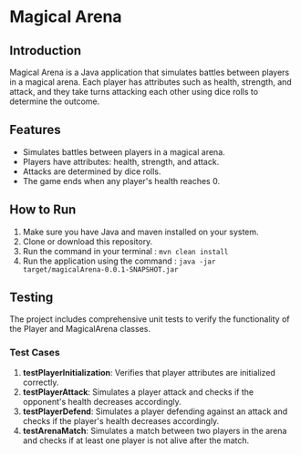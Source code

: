 # Magical Arena

## Introduction
Magical Arena is a Java application that simulates battles between players in a magical arena. Each player has attributes such as health, strength, and attack, and they take turns attacking each other using dice rolls to determine the outcome.

## Features
- Simulates battles between players in a magical arena.
- Players have attributes: health, strength, and attack.
- Attacks are determined by dice rolls.
- The game ends when any player's health reaches 0.

## How to Run
1. Make sure you have Java and maven installed on your system.
2. Clone or download this repository.
3. Run the command in your terminal : `mvn clean install`
4. Run the application using the command : `java -jar target/magicalArena-0.0.1-SNAPSHOT.jar`

## Testing
The project includes comprehensive unit tests to verify the functionality of the Player and MagicalArena classes.

### Test Cases
1. **testPlayerInitialization**: Verifies that player attributes are initialized correctly.
2. **testPlayerAttack**: Simulates a player attack and checks if the opponent's health decreases accordingly.
3. **testPlayerDefend**: Simulates a player defending against an attack and checks if the player's health decreases accordingly.
4. **testArenaMatch**: Simulates a match between two players in the arena and checks if at least one player is not alive after the match.
